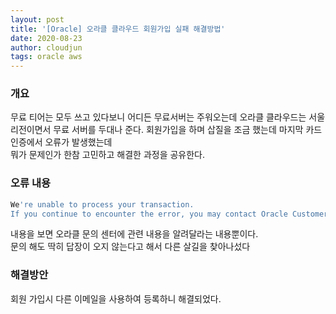 ```yaml
---
layout: post
title: '[Oracle] 오라클 클라우드 회원가입 실패 해결방법'
date: 2020-08-23
author: cloudjun
tags: oracle aws
---
```


### 개요

무료 티어는 모두 쓰고 있다보니 어디든 무료서버는 주워오는데 오라클 클라우드는 서울리전이면서 무료 서버를 두대나 준다. 회원가입을 하며 삽질을 조금 했는데 마지막 카드인증에서 오류가 발생했는데 <br>뭐가 문제인가 한참 고민하고 해결한 과정을 공유한다. 

### 오류 내용

```bash
We're unable to process your transaction. 
If you continue to encounter the error, you may contact Oracle Customer Service.
```

내용을 보면 오라클 문의 센터에 관련 내용을 알려달라는 내용뿐이다.<br>문의 해도 딱히 답장이 오지 않는다고 해서 다른 살길을 찾아나섰다

### 해결방안

회원 가입시 다른 이메일을 사용하여 등록하니 해결되었다.
